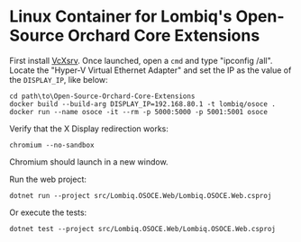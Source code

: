 # Linux Container for Lombiq's Open-Source Orchard Core Extensions

First install [VcXsrv](https://sourceforge.net/projects/vcxsrv/). Once launched, open a `cmd` and type "ipconfig /all". Locate the "Hyper-V Virtual Ethernet Adapter" and set the IP as the value of the `DISPLAY_IP`, like below:

```shell
cd path\to\Open-Source-Orchard-Core-Extensions
docker build --build-arg DISPLAY_IP=192.168.80.1 -t lombiq/osoce .
docker run --name osoce -it --rm -p 5000:5000 -p 5001:5001 osoce
```

Verify that the X Display redirection works:
```shell
chromium --no-sandbox
```
Chromium should launch in a new window.

Run the web project:
```shell
dotnet run --project src/Lombiq.OSOCE.Web/Lombiq.OSOCE.Web.csproj
```

Or execute the tests:
```shell
dotnet test --project src/Lombiq.OSOCE.Web/Lombiq.OSOCE.Web.csproj
```
